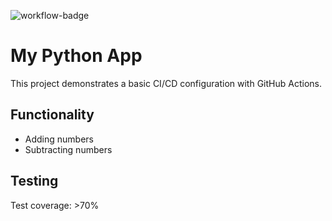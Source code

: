 ![workflow-badge](https://github.com/Abendgast/Github-Actions-HW/actions/workflows/ci.yml/badge.svg)

# My Python App

This project demonstrates a basic CI/CD configuration with GitHub Actions.

## Functionality

- Adding numbers
- Subtracting numbers

## Testing

Test coverage: >70%

